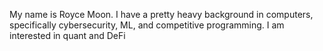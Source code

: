 My name is Royce Moon. I have a pretty heavy background in computers, specifically cybersecurity, ML, and competitive programming. I am interested in quant and DeFi
